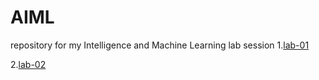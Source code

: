 # AIML
repository for my Intelligence and Machine Learning lab session
1.[lab-01]()

2.[lab-02]()



